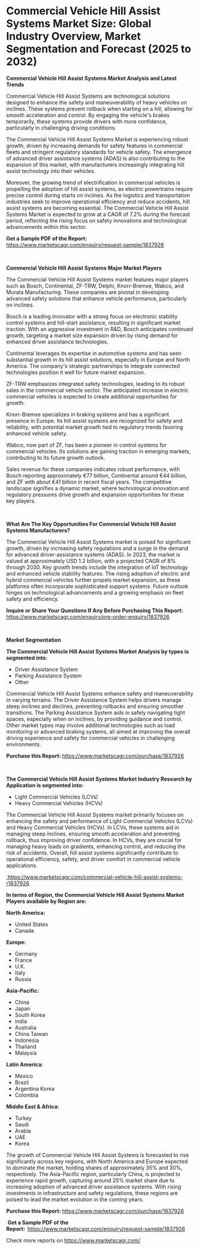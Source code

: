 <p><h1>Commercial Vehicle Hill Assist Systems Market Size: Global Industry Overview, Market Segmentation and Forecast (2025 to 2032)</h1></p><p><strong>Commercial Vehicle Hill Assist Systems Market Analysis and Latest Trends</strong></p>
<p><p>Commercial Vehicle Hill Assist Systems are technological solutions designed to enhance the safety and maneuverability of heavy vehicles on inclines. These systems prevent rollback when starting on a hill, allowing for smooth acceleration and control. By engaging the vehicle's brakes temporarily, these systems provide drivers with more confidence, particularly in challenging driving conditions.</p><p>The Commercial Vehicle Hill Assist Systems Market is experiencing robust growth, driven by increasing demands for safety features in commercial fleets and stringent regulatory standards for vehicle safety. The emergence of advanced driver assistance systems (ADAS) is also contributing to the expansion of this market, with manufacturers increasingly integrating hill assist technology into their vehicles.</p><p>Moreover, the growing trend of electrification in commercial vehicles is propelling the adoption of hill assist systems, as electric powertrains require precise control during starts on inclines. As the logistics and transportation industries seek to improve operational efficiency and reduce accidents, hill assist systems are becoming essential. The Commercial Vehicle Hill Assist Systems Market is expected to grow at a CAGR of 7.2% during the forecast period, reflecting the rising focus on safety innovations and technological advancements within this sector.</p></p>
<p><strong>Get a Sample PDF of the Report:&nbsp;</strong> <a href="https://www.marketscagr.com/enquiry/request-sample/1837926?utm_campaign=2483&utm_medium=2&utm_source=Github&utm_content=ia&utm_term=31032025&utm_id=commercial-vehicle-hill-assist-systems">https://www.marketscagr.com/enquiry/request-sample/1837926</a></p>
<p>&nbsp;</p>
<p><strong>Commercial Vehicle Hill Assist Systems Major Market Players</strong></p>
<p><p>The Commercial Vehicle Hill Assist Systems market features major players such as Bosch, Continental, ZF-TRW, Delphi, Knorr-Bremse, Wabco, and Murata Manufacturing. These companies are pivotal in developing advanced safety solutions that enhance vehicle performance, particularly on inclines.</p><p>Bosch is a leading innovator with a strong focus on electronic stability control systems and hill-start assistance, resulting in significant market traction. With an aggressive investment in R&D, Bosch anticipates continued growth, targeting a market size expansion driven by rising demand for enhanced driver assistance technologies.</p><p>Continental leverages its expertise in automotive systems and has seen substantial growth in its hill assist solutions, especially in Europe and North America. The company's strategic partnerships to integrate connected technologies position it well for future market expansion.</p><p>ZF-TRW emphasizes integrated safety technologies, leading to its robust sales in the commercial vehicle sector. The anticipated increase in electric commercial vehicles is expected to create additional opportunities for growth.</p><p>Knorr-Bremse specializes in braking systems and has a significant presence in Europe. Its hill assist systems are recognized for safety and reliability, with potential market growth tied to regulatory trends favoring enhanced vehicle safety.</p><p>Wabco, now part of ZF, has been a pioneer in control systems for commercial vehicles. Its solutions are gaining traction in emerging markets, contributing to its future growth outlook.</p><p>Sales revenue for these companies indicates robust performance, with Bosch reporting approximately €77 billion, Continental around €44 billion, and ZF with about €41 billion in recent fiscal years. The competitive landscape signifies a dynamic market, where technological innovation and regulatory pressures drive growth and expansion opportunities for these key players.</p></p>
<p>&nbsp;</p>
<p><strong>What Are The Key Opportunities For Commercial Vehicle Hill Assist Systems Manufacturers?</strong></p>
<p><p>The Commercial Vehicle Hill Assist Systems market is poised for significant growth, driven by increasing safety regulations and a surge in the demand for advanced driver-assistance systems (ADAS). In 2023, the market is valued at approximately USD 1.2 billion, with a projected CAGR of 8% through 2030. Key growth trends include the integration of IoT technology and enhanced vehicle stability features. The rising adoption of electric and hybrid commercial vehicles further propels market expansion, as these platforms often incorporate sophisticated support systems. Future outlook hinges on technological advancements and a growing emphasis on fleet safety and efficiency.</p></p>
<p><strong>Inquire or Share Your Questions If Any Before Purchasing This Report:</strong> <a href="https://www.marketscagr.com/enquiry/pre-order-enquiry/1837926?utm_campaign=2483&utm_medium=2&utm_source=Github&utm_content=ia&utm_term=31032025&utm_id=commercial-vehicle-hill-assist-systems">https://www.marketscagr.com/enquiry/pre-order-enquiry/1837926</a></p>
<p>&nbsp;</p>
<p><strong>Market Segmentation</strong></p>
<p><strong>The Commercial Vehicle Hill Assist Systems Market Analysis by types is segmented into:</strong></p>
<p><ul><li>Driver Assistance System</li><li>Parking Assistance System</li><li>Other</li></ul></p>
<p><p>Commercial Vehicle Hill Assist Systems enhance safety and maneuverability in varying terrains. The Driver Assistance System helps drivers manage steep inclines and declines, preventing rollbacks and ensuring smoother transitions. The Parking Assistance System aids in safely navigating tight spaces, especially when on inclines, by providing guidance and control. Other market types may involve additional technologies such as load monitoring or advanced braking systems, all aimed at improving the overall driving experience and safety for commercial vehicles in challenging environments.</p></p>
<p><strong>Purchase this Report:&nbsp;</strong><a href="https://www.marketscagr.com/purchase/1837926?utm_campaign=2483&utm_medium=2&utm_source=Github&utm_content=ia&utm_term=31032025&utm_id=commercial-vehicle-hill-assist-systems">https://www.marketscagr.com/purchase/1837926</a></p>
<p>&nbsp;</p>
<p><strong>The Commercial Vehicle Hill Assist Systems Market Industry Research by Application is segmented into:</strong></p>
<p><ul><li>Light Commercial Vehicles (LCVs)</li><li>Heavy Commercial Vehicles (HCVs)</li></ul></p>
<p><p>The Commercial Vehicle Hill Assist Systems market primarily focuses on enhancing the safety and performance of Light Commercial Vehicles (LCVs) and Heavy Commercial Vehicles (HCVs). In LCVs, these systems aid in managing steep inclines, ensuring smooth acceleration and preventing rollback, thus improving driver confidence. In HCVs, they are crucial for managing heavy loads on gradients, enhancing control, and reducing the risk of accidents. Overall, hill assist systems significantly contribute to operational efficiency, safety, and driver comfort in commercial vehicle applications.</p></p>
<p><a href="https://www.marketscagr.com/commercial-vehicle-hill-assist-systems-r1837926?utm_campaign=2483&utm_medium=2&utm_source=Github&utm_content=ia&utm_term=31032025&utm_id=commercial-vehicle-hill-assist-systems">&nbsp;https://www.marketscagr.com/commercial-vehicle-hill-assist-systems-r1837926</a></p>
<p><strong>In terms of Region, the Commercial Vehicle Hill Assist Systems Market Players available by Region are:</strong></p>
<p>
    <p> <strong> North America: </strong>
        <ul>
            <li>United States</li>
            <li>Canada</li>
        </ul>
        </p> 
    <p> <strong> Europe: </strong>
        <ul>
            <li>Germany</li>
            <li>France</li>
            <li>U.K.</li>
            <li>Italy</li>
            <li>Russia</li>
        </ul>
        </p> 
    <p> <strong> Asia-Pacific: </strong>
        <ul>
            <li>China</li>
            <li>Japan</li>
            <li>South Korea</li>
            <li>India</li>
            <li>Australia</li>
            <li>China Taiwan</li>
            <li>Indonesia</li>
            <li>Thailand</li>
            <li>Malaysia</li>
        </ul>
        </p> 
    <p> <strong> Latin America: </strong>
        <ul>
            <li>Mexico</li>
            <li>Brazil</li>
            <li>Argentina Korea</li>
            <li>Colombia</li>
        </ul>
        </p> 
    <p> <strong> Middle East & Africa: </strong>
        <ul>
            <li>Turkey</li>
            <li>Saudi</li>
            <li>Arabia</li>
            <li>UAE</li>
            <li>Korea</li>
        </ul>
    </p>
    </p>
<p><p>The growth of Commercial Vehicle Hill Assist Systems is forecasted to rise significantly across key regions, with North America and Europe expected to dominate the market, holding shares of approximately 35% and 30%, respectively. The Asia-Pacific region, particularly China, is projected to experience rapid growth, capturing around 25% market share due to increasing adoption of advanced driver assistance systems. With rising investments in infrastructure and safety regulations, these regions are poised to lead the market evolution in the coming years.</p></p>
<p><strong>Purchase this Report: </strong><a href="https://www.marketscagr.com/purchase/1837926?utm_campaign=2483&utm_medium=2&utm_source=Github&utm_content=ia&utm_term=31032025&utm_id=commercial-vehicle-hill-assist-systems">https://www.marketscagr.com/purchase/1837926</a></p>
<p>&nbsp;<strong>Get a Sample PDF of the Report:&nbsp;&nbsp;</strong><a href="https://www.marketscagr.com/enquiry/request-sample/1837926?utm_campaign=2483&utm_medium=2&utm_source=Github&utm_content=ia&utm_term=31032025&utm_id=commercial-vehicle-hill-assist-systems">https://www.marketscagr.com/enquiry/request-sample/1837926</a></p>
<p><strong></strong></p>
<p>Check more reports on <a href="https://www.marketscagr.com/?utm_campaign=2483&utm_medium=2&utm_source=Github&utm_content=ia&utm_term=31032025&utm_id=commercial-vehicle-hill-assist-systems">https://www.marketscagr.com/</a></p>